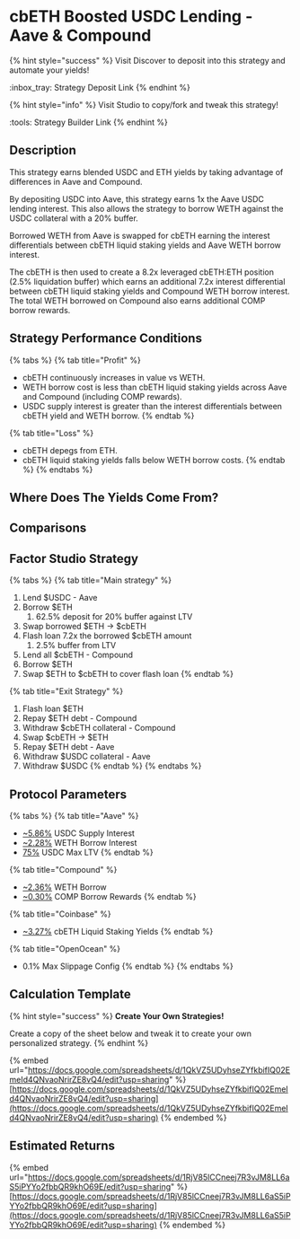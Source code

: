 # cbETH Boosted USDC Lending - Aave & Compound

{% hint style="success" %}
Visit Discover to deposit into this strategy and automate your yields!

:inbox\_tray: Strategy Deposit Link
{% endhint %}

{% hint style="info" %}
Visit Studio to copy/fork and tweak this strategy!

:tools: Strategy Builder Link
{% endhint %}

## Description

This strategy earns blended USDC and ETH yields by taking advantage of differences in Aave and Compound.

By depositing USDC into Aave, this strategy earns 1x the Aave USDC lending interest. This also allows the strategy to borrow WETH against the USDC collateral with a 20% buffer.&#x20;

Borrowed WETH from Aave is swapped for cbETH earning the interest differentials between cbETH liquid staking yields and Aave WETH borrow interest.

The cbETH is then used to create a 8.2x leveraged cbETH:ETH position (2.5% liquidation buffer) which earns an additional 7.2x interest differential between cbETH liquid staking yields and Compound WETH borrow interest. The total WETH borrowed on Compound also earns additional COMP borrow rewards.

## Strategy Performance Conditions

{% tabs %}
{% tab title="Profit" %}
* cbETH continuously increases in value vs WETH.
* WETH borrow cost is less than cbETH liquid staking yields across Aave and Compound (including COMP rewards).
* USDC supply interest is greater than the interest differentials between cbETH yield and WETH borrow.
{% endtab %}

{% tab title="Loss" %}
* cbETH depegs from ETH.
* cbETH liquid staking yields falls below WETH borrow costs.
{% endtab %}
{% endtabs %}

## Where Does The Yields Come From?

## Comparisons

## Factor Studio Strategy

{% tabs %}
{% tab title="Main strategy" %}
1. Lend $USDC - Aave
2. Borrow $ETH
   1. 62.5% deposit for 20% buffer against LTV
3. Swap borrowed $ETH → $cbETH
4. Flash loan 7.2x the borrowed $cbETH amount
   1. 2.5% buffer from LTV
5. Lend all $cbETH - Compound
6. Borrow $ETH&#x20;
7. Swap $ETH to $cbETH to cover flash loan
{% endtab %}

{% tab title="Exit Strategy" %}
1. Flash loan $ETH
2. Repay $ETH debt - Compound
3. Withdraw $cbETH collateral - Compound
4. Swap $cbETH → $ETH
5. Repay $ETH debt - Aave
6. Withdraw $USDC collateral - Aave
7. Withdraw $USDC
{% endtab %}
{% endtabs %}

## Protocol Parameters

{% tabs %}
{% tab title="Aave" %}
* [\~5.86%](https://app.aave.com/reserve-overview/?underlyingAsset=0x833589fcd6edb6e08f4c7c32d4f71b54bda02913\&marketName=proto_base_v3) USDC Supply Interest
* [\~2.28%](https://app.aave.com/reserve-overview/?underlyingAsset=0x4200000000000000000000000000000000000006\&marketName=proto_base_v3) WETH Borrow Interest
* [75%](https://app.aave.com/reserve-overview/?underlyingAsset=0x833589fcd6edb6e08f4c7c32d4f71b54bda02913\&marketName=proto_base_v3) USDC Max LTV
{% endtab %}

{% tab title="Compound" %}
* [\~2.36%](https://app.compound.finance/markets/weth-basemainnet) WETH Borrow
* [\~0.30%](https://app.compound.finance/markets/weth-arb) COMP Borrow Rewards
{% endtab %}

{% tab title="Coinbase" %}
* [\~3.27%](https://www.coinbase.com/en-gb/earn/staking/coinbase-wrapped-staked-eth) cbETH Liquid Staking Yields
{% endtab %}

{% tab title="OpenOcean" %}
* 0.1% Max Slippage Config
{% endtab %}
{% endtabs %}

## Calculation Template

{% hint style="success" %}
**Create Your Own Strategies!**

Create a copy of the sheet below and tweak it to create your own personalized strategy.
{% endhint %}

{% embed url="https://docs.google.com/spreadsheets/d/1QkVZ5UDyhseZYfkbifIQ02EmeId4QNvaoNrirZE8vQ4/edit?usp=sharing" %}
[https://docs.google.com/spreadsheets/d/1QkVZ5UDyhseZYfkbifIQ02EmeId4QNvaoNrirZE8vQ4/edit?usp=sharing](https://docs.google.com/spreadsheets/d/1QkVZ5UDyhseZYfkbifIQ02EmeId4QNvaoNrirZE8vQ4/edit?usp=sharing)
{% endembed %}

## Estimated Returns

{% embed url="https://docs.google.com/spreadsheets/d/1RjV85lCCneej7R3vJM8LL6aS5iPYYo2fbbQR9khO69E/edit?usp=sharing" %}
[https://docs.google.com/spreadsheets/d/1RjV85lCCneej7R3vJM8LL6aS5iPYYo2fbbQR9khO69E/edit?usp=sharing](https://docs.google.com/spreadsheets/d/1RjV85lCCneej7R3vJM8LL6aS5iPYYo2fbbQR9khO69E/edit?usp=sharing)
{% endembed %}

